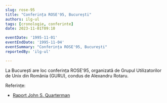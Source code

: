 ```yaml
---
slug: rose-95
title: "Conferința ROSE'95, București"
authors: ilg-ul
tags: [cronologie, conferinte]
date: 2023-11-01T09:10

eventDate: '1995-11-01'
eventEndDate: '1995-11-04'
eventSummary: "Conferința ROSE'95, București"
reportedBy: 'ilg-ul'

---
```


La București are loc conferința ROSE'95, organizată de Grupul Utilizatorilor
de Unix din România (GURU), condus de Alexandru Rotaru.

Referințe:

- [Raport John S. Quarterman](http://linux.punct.info/postrose.html)
